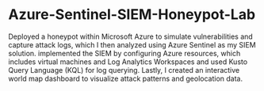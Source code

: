 # Azure-Sentinel-SIEM-Honeypot-Lab
Deployed a honeypot within Microsoft Azure to simulate vulnerabilities and capture attack logs, which I then analyzed using Azure Sentinel as my SIEM solution. implemented the SIEM by configuring Azure resources, which includes virtual machines and Log Analytics Workspaces and used Kusto Query Language (KQL) for log querying. Lastly, I created an interactive world map dashboard to visualize attack patterns and geolocation data.
